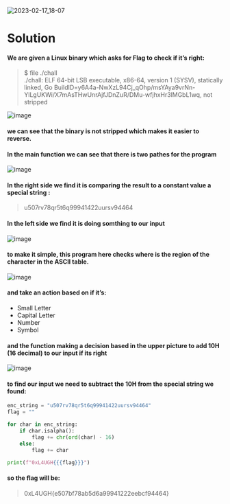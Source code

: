 ![2023-02-17_18-07](https://github.com/Harasisco/CTF-Competitions/assets/87074807/767720e9-86df-4ccc-af24-36125492284b)

# Solution
#### We are given a Linux binary which asks for Flag to check if it’s right:

> $ file ./chall <br> 
> ./chall: ELF 64-bit LSB executable, x86-64, version 1 (SYSV), statically linked, Go BuildID=y6A4a-NwXzL94Cj_qOhp/msYAya9vrNn-YlLgUKWi/X7mAsTHwUnrAjfJDnZuR/DMu-wfjhxHr3lMGbL1wq, not stripped

![image](https://github.com/Harasisco/CTF-Competitions/assets/87074807/7aaef636-0476-4e47-9c8a-8f19120879dd)

#### we can see that the binary is not stripped which makes it easier to reverse.

#### In the main function we can see that there is two pathes for the program

![image](https://github.com/Harasisco/CTF-Competitions/assets/87074807/074d5c86-5ce7-4666-96c0-ce8571afa2b9)

#### In the right side we find it is comparing the result to a constant value a special string :
> u507rv78qr5t6q99941422uursv94464

#### In the left side we find it is doing somthing to our input

![image](https://github.com/Harasisco/CTF-Competitions/assets/87074807/76e55bb7-c96e-467b-992e-3d7dd33a49eb)
#### to make it simple, this program here checks where is the region of the character in the ASCII table.

![image](https://github.com/Harasisco/CTF-Competitions/assets/87074807/5d16705b-bb3e-4e21-96da-4982aec3016f)

#### and take an action based on if it’s:
+ Small Letter
+ Capital Letter
+ Number
+ Symbol

#### and the function making a decision based in the upper picture to add 10H (16 decimal) to our input if its right

![image](https://github.com/Harasisco/CTF-Competitions/assets/87074807/26773bee-c28f-49b5-8ab6-cf81f68ae05f)

#### to find our input we need to subtract the 10H from the special string we found:
```python
enc_string = "u507rv78qr5t6q99941422uursv94464"
flag = ""

for char in enc_string:
    if char.isalpha():
        flag += chr(ord(char) - 16)
    else:
        flag += char

print(f"0xL4UGH{{{flag}}}")
```
#### so the flag will be:
> 0xL4UGH{e507bf78ab5d6a99941222eebcf94464}
